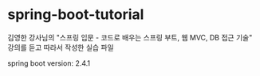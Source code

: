 # spring-boot-tutorial

김영한 강사님의 "스프링 입문 - 코드로 배우는 스프링 부트, 웹 MVC, DB 접근 기술" 강의를 듣고 따라서 작성한 실습 파일

spring boot version: 2.4.1
